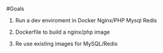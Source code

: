#Goals


1. Run a dev enviroment in Docker
  Nginx/PHP
  Mysql
  Redis

2. Dockerfile to build a nginx/php image

3. Re use existing images for MySQL/Redis




